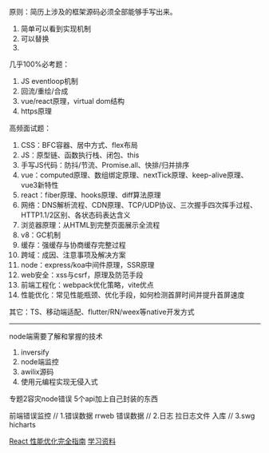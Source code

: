 原则：简历上涉及的框架源码必须全部能够手写出来。

1. 简单可以看到实现机制
2. 可以替换
3. 
几乎100%必考题：
1. JS eventloop机制
2. 回流/重绘/合成
3. vue/react原理，virtual dom结构
4. https原理

高频面试题：
1. CSS：BFC容器、居中方式、flex布局
2. JS：原型链、函数执行栈、闭包、this
3. 手写JS代码：防抖/节流、Promise.all、快排/归并排序
4. vue：computed原理、数组绑定原理、nextTick原理、keep-alive原理、vue3新特性
5. react：fiber原理、hooks原理、diff算法原理
6. 网络：DNS解析流程、CDN原理、TCP/UDP协议、三次握手四次挥手过程、HTTP1.1/2区别、各状态码表达含义
7. 浏览器原理：从HTML到完整页面展示全流程
8.  v8：GC机制
9. 缓存：强缓存与协商缓存完整过程
10. 跨域：成因、注意事项及解决方案
11.  node：express/koa中间件原理，SSR原理
12. web安全：xss与csrf，原理及防范手段
13. 前端工程化：webpack优化策略，vite优点
14. 性能优化：常见性能瓶颈、优化手段，如何检测首屏时间并提升首屏速度

其它：TS、移动端适配、flutter/RN/weex等native开发方式



----------------------------
node端需要了解和掌握的技术
1. inversify
2. node端监控
3. awilix源码
4. 使用元编程实现无侵入式

专题2容灾node错误
5个api加上自己封装的东西

前端错误监控
// 1.错误数据 rrweb 错误数据
// 2.日志  拉日志文件 入库
// 3.swg hicharts


[React 性能优化完全指南](https://mp.weixin.qq.com/s/bLBFuQd7u2gJLZP-HnOr4w)
[学习资料](https://www.studyfe.cn/archives/)